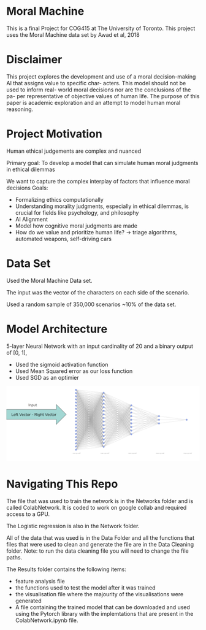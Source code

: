 # Moral Machine
This is a final Project for COG415 at The University of Toronto.
This project uses the Moral Machine data set by Awad et al, 2018


# Disclaimer
This project explores the development and use of a moral
decision-making AI that assigns value to specific char-
acters. This model should not be used to inform real-
world moral decisions nor are the conclusions of the pa-
per representative of objective values of human life. The
purpose of this paper is academic exploration and an
attempt to model human moral reasoning.

# Project Motivation
Human ethical judgements are complex and nuanced

Primary goal: To develop a model that can simulate human moral judgments in ethical dilemmas

We want to capture the complex interplay of factors that influence moral decisions
Goals:
- Formalizing ethics computationally
- Understanding morality judgments, especially in ethical dilemmas, is crucial for fields like psychology, and philosophy
- AI Alignment
- Model how cognitive moral judgments are made
- How do we value and prioritize human life? → triage algorithms, automated weapons, self-driving cars

# Data Set
Used the Moral Machine Data set.

The input was the vector of the characters on each side of the scenario.

Used a random sample of 350,000 scenarios ~10% of the data set. 

# Model Architecture
5-layer Neural Network with an input cardinality of 20 and a binary output of [0, 1],
- Used the sigmoid activation function
- Used Mean Squared error as our loss function 
- Used SGD as an optimier

![alt text](Network_Visualisation.png)

# Navigating This Repo
The file that was used to train the network is in the Networks folder and is called ColabNetwork. It is coded to work on google 
collab and required access to a GPU. 

The Logistic regression is also in the Network folder.

All of the data that was used is in the Data Folder and all the functions that files that were used to clean and generate the file are in the 
Data Cleaning folder. Note: to run the data cleaning file you will need to change the file paths.

The Results folder contains the following items:
- feature analysis file
- the functions used to test the model after it was trained
- the visualisation file where the majourity of the visualisations were generated
- A file containing the trained model that can be downloaded and used using the Pytorch library with the implemtations
that are present in the ColabNetwork.ipynb file. 

